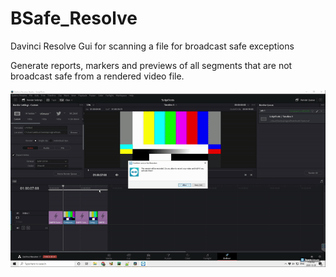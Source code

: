 # BSafe_Resolve
 Davinci Resolve Gui for scanning a file for broadcast safe exceptions
 
 Generate reports, markers and previews of all segments that are not broadcast safe from a rendered video file. 
 
 ![](/preview/BSafe_Sample.gif)

